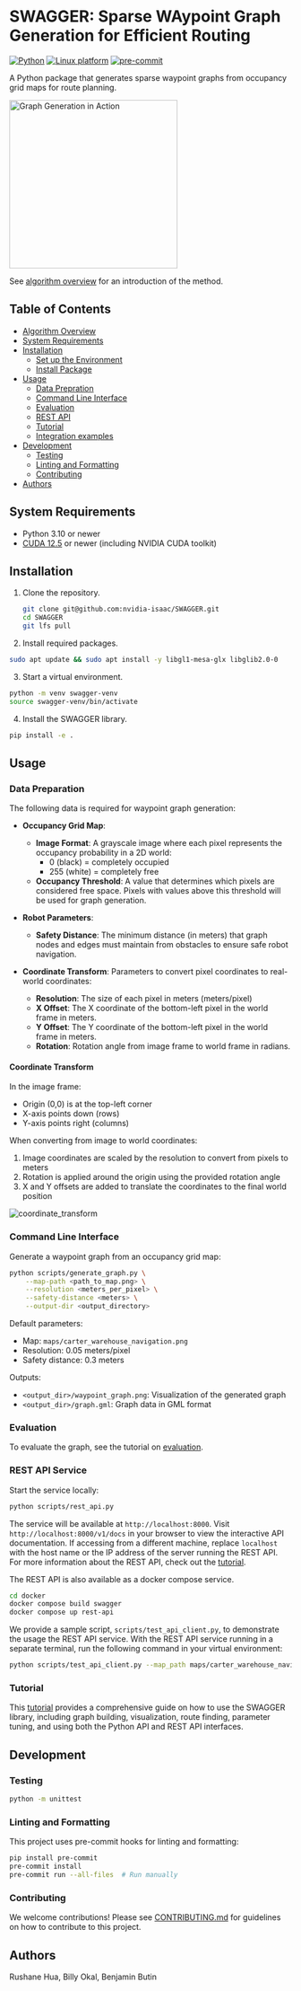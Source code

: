 # SWAGGER: Sparse WAypoint Graph Generation for Efficient Routing

[![Python](https://img.shields.io/badge/python-3.10-blue.svg)](https://docs.python.org/3/whatsnew/3.10.html)
[![Linux platform](https://img.shields.io/badge/ubuntu-22.04-red)](https://releases.ubuntu.com/22.04/)
[![pre-commit](https://img.shields.io/badge/pre--commit-enabled-brightgreen?logo=pre-commit&logoColor=white)](https://pre-commit.com/)

A Python package that generates sparse waypoint graphs from occupancy grid maps for route planning.

<img src="docs/images/generation_in_action.gif" alt="Graph Generation in Action" height="300"/>

See [algorithm overview](docs/algorithm.md) for an introduction of the method.


## Table of Contents
- [Algorithm Overview](docs/algorithm.md)
- [System Requirements](#system-requirements)
- [Installation](#installation)
  - [Set up the Environment](#set-up-the-environment)
  - [Install Package](#install-package)
- [Usage](#usage)
  - [Data Prepration](#data-preparation)
  - [Command Line Interface](#command-line-interface)
  - [Evaluation](#evaluation)
  - [REST API](#rest-api-service)
  - [Tutorial](#tutorial)
  - [Integration examples](integration/README.md)
- [Development](#development)
  - [Testing](#testing)
  - [Linting and Formatting](#linting-and-formatting)
  - [Contributing](#contributing)
- [Authors](#authors)


## System Requirements
* Python 3.10 or newer
* [CUDA 12.5](https://developer.nvidia.com/cuda-12-5-0-download-archive) or newer (including NVIDIA CUDA toolkit)

## Installation

1. Clone the repository.

    ```bash
    git clone git@github.com:nvidia-isaac/SWAGGER.git
    cd SWAGGER
    git lfs pull
    ```

2. Install required packages.
```bash
sudo apt update && sudo apt install -y libgl1-mesa-glx libglib2.0-0
```

3. Start a virtual environment.
```bash
python -m venv swagger-venv
source swagger-venv/bin/activate
```

4. Install the SWAGGER library.
```bash
pip install -e .
```

## Usage

### Data Preparation

The following data is required for waypoint graph generation:

* **Occupancy Grid Map**:
    * **Image Format**: A grayscale image where each pixel represents the occupancy probability in a 2D world:
        * 0 (black) = completely occupied
        * 255 (white) = completely free
    * **Occupancy Threshold**: A value that determines which pixels are considered free space. Pixels with values above this threshold will be used for graph generation.

* **Robot Parameters**:
    * **Safety Distance**: The minimum distance (in meters) that graph nodes and edges must maintain from obstacles to ensure safe robot navigation.

* **Coordinate Transform**: Parameters to convert pixel coordinates to real-world coordinates:
    * **Resolution**: The size of each pixel in meters (meters/pixel)
    * **X Offset**: The X coordinate of the bottom-left pixel in the world frame in meters.
    * **Y Offset**: The Y coordinate of the bottom-left pixel in the world frame in meters.
    * **Rotation**: Rotation angle from image frame to world frame in radians.

#### Coordinate Transform

In the image frame:
- Origin (0,0) is at the top-left corner
- X-axis points down (rows)
- Y-axis points right (columns)

When converting from image to world coordinates:
1. Image coordinates are scaled by the resolution to convert from pixels to meters
2. Rotation is applied around the origin using the provided rotation angle
3. X and Y offsets are added to translate the coordinates to the final world position

![coordinate_transform](docs/images/coordinate_transform.png)

### Command Line Interface
Generate a waypoint graph from an occupancy grid map:
```bash
python scripts/generate_graph.py \
    --map-path <path_to_map.png> \
    --resolution <meters_per_pixel> \
    --safety-distance <meters> \
    --output-dir <output_directory>
```

Default parameters:
- Map: `maps/carter_warehouse_navigation.png`
- Resolution: 0.05 meters/pixel
- Safety distance: 0.3 meters

Outputs:
- `<output_dir>/waypoint_graph.png`: Visualization of the generated graph
- `<output_dir>/graph.gml`: Graph data in GML format

### Evaluation

To evaluate the graph, see the tutorial on [evaluation](docs/evaluation.md).

### REST API Service

Start the service locally:
```bash
python scripts/rest_api.py
```

The service will be available at `http://localhost:8000`. Visit `http://localhost:8000/v1/docs` in your browser to view the interactive API documentation. If accessing from a different machine, replace `localhost` with the host name or the IP address of the server running the REST API. For more information about the REST API, check out the [tutorial](docs/tutorial.md#rest-api).

The REST API is also available as a docker compose service.

```bash
cd docker
docker compose build swagger
docker compose up rest-api
```

We provide a sample script, `scripts/test_api_client.py`, to demonstrate the usage the REST API service. With the REST API service running in a separate terminal, run the following command in your virtual environment:
```bash
python scripts/test_api_client.py --map_path maps/carter_warehouse_navigation.png
```


### Tutorial

This [tutorial](docs/tutorial.md) provides a comprehensive guide on how to use the SWAGGER library, including graph building, visualization, route finding, parameter tuning, and using both the Python API and REST API interfaces.

## Development

### Testing
```bash
python -m unittest
```

### Linting and Formatting
This project uses pre-commit hooks for linting and formatting:
```bash
pip install pre-commit
pre-commit install
pre-commit run --all-files  # Run manually
```

### Contributing
We welcome contributions! Please see [CONTRIBUTING.md](CONTRIBUTING.md) for guidelines on how to contribute to this project.

## Authors
Rushane Hua, Billy Okal, Benjamin Butin
